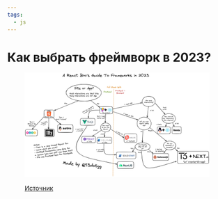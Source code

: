 ```yaml
---
tags:
  - js
---
```



# Как выбрать фреймворк в 2023?

<figure markdown>

![framework.jfif](framework.jfif)

<figcaption>
<a href="https://www.youtube.com/watch?v=S7X6fLbdwlc">Источник</a>
</figcaption>
</figure>


